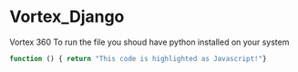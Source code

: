 # Vortex_Django
Vortex 360
To run the file you shoud have python installed on your system
 ```js
function () { return "This code is highlighted as Javascript!"}
```
